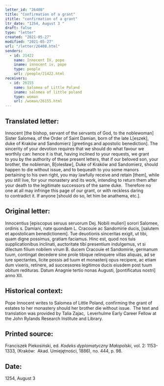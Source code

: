 ```yaml
---
letter_id: "26408"
title: "Confirmation of a grant"
ititle: "confirmation of a grant"
ltr_date: "1254, August 3 "
draft: false
type: "letter"
created: "2021-05-27"
modified: "2021-05-27"
url: "/letter/26408.html"
senders:
  - id: 21422
    name: Innocent IV, pope
    iname: innocent iv, pope
    type: people
    url: /people/21422.html
receivers:
  - id: 26155
    name: Salomea of Little Poland
    iname: salomea of little poland
    type: woman
    url: /woman/26155.html
---
```

<h2> Translated letter:</h2><p>Innocent [the bishop, servant of the servants of God, to the noblewoman] Sister Salomea, of&nbsp;the Order of Saint Damian, born of the late L[eszek], duke of Kraków and Sandomierz&nbsp;[greetings and apostolic benediction]. The sincerity of your devotion requires that we should&nbsp;do what favour we worthily can: hence it is that, having inclined to your requests, we grant to&nbsp;you by the authority of these present letters, that if our beloved son, your brother, the&nbsp;nobleman, B[olesław], Duke of Kraków and Sandomierz, should happen to die without issue,&nbsp;and to bequeath to you some manors pertaining to his own right, you may lawfully receive&nbsp;and retain [them], while you still live, for your monastery and its work, intending to return&nbsp;them after your death to the legitimate successors of the same duke.&nbsp;&nbsp;Therefore no one at all may infringe this page of our grant, or with reckless daring to&nbsp;contradict it. If anyone [should do so, let him be anathema, etc.].</p><h2 class="mt-4"> Original letter:</h2><p>Innocentius [episcopus seruus seruorum Dej. Nobili mulieri] sorori Salomee, ordinis s.&nbsp;Damiani, nate quondam L. Cracouie ac Sandomirie ducis, [salutem et apostolicam&nbsp;benedictionem]. Tue deuotionis sinceritas exigit, ut tibi, quam digne possimus, gratiam&nbsp;faciamus. Hinc est, quod nos tuis supplicationibus inclinati, auctoritate tibi presentium&nbsp;indulgemus, vt si dilectum filium nobilem virum B. ducem Cracouie et Sandomirie,&nbsp;germanum tuum, contingat decedere sine prole tibique relinquere villas aliquas, ad se iure&nbsp;spectantes, licite possis ad tuum et monasterij opus recipere, ac etiam dum vixeris, retinere,&nbsp;ad successores legitimos ducis eiusdem post tuum obitum redituras. Datum Anagnie tertio&nbsp;nonas Augusti, [pontificatus nostri] anno XII.</p><h2 class="mt-4"> Historical context:</h2><p><span>Pope Innocent writes to Salomea of Little Poland, confirming the grant of estates to her monastery should her brother die without issue.&nbsp; The text and translation was provided by Talia Zajac,&nbsp;&nbsp;<span>Leverhulme Early Career Fellow <span>at the John Rylands Research Institute and Library</span>.</span></span></p><h2 class="mt-4"> Printed source:</h2><p>Franciszek Piekosiński, ed. <em>Kodeks dyplomatyczny Małopolski</em>, vol. 2: 1153-1333, (Kraków:&nbsp;&nbsp;Akad. Umiejętności, 1886), no. 444, p. 98.</p><h2 class="mt-4"> Date:</h2>1254, August 3 